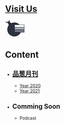 # [Visit Us](https://journal.pincong.tk/)

<img src=Logo.png width=12.5%>

# Content
- ## [品葱月刊](/品葱月刊)
  - [Year 2020](/品葱月刊/2020.md)
  - [Year 2021](/品葱月刊/2021.md)
- ## Comming Soon
  - Podcast
